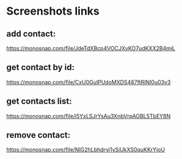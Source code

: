 # Screenshots links

## add contact:

https://monosnap.com/file/JdeTdXBcp4VOCJXvKO7udKXX2B4mjL

## get contact by id:

https://monosnap.com/file/CxU0GuIPUdoMXDS487ftRINI0u03v3

## get contacts list:

https://monosnap.com/file/i5YxLSJrYsAu3XnbVrpAGBL5TbEY8N

## remove contact:

https://monosnap.com/file/NlG2hLbhdryi1ySiUkXS0quKKrYjoU
